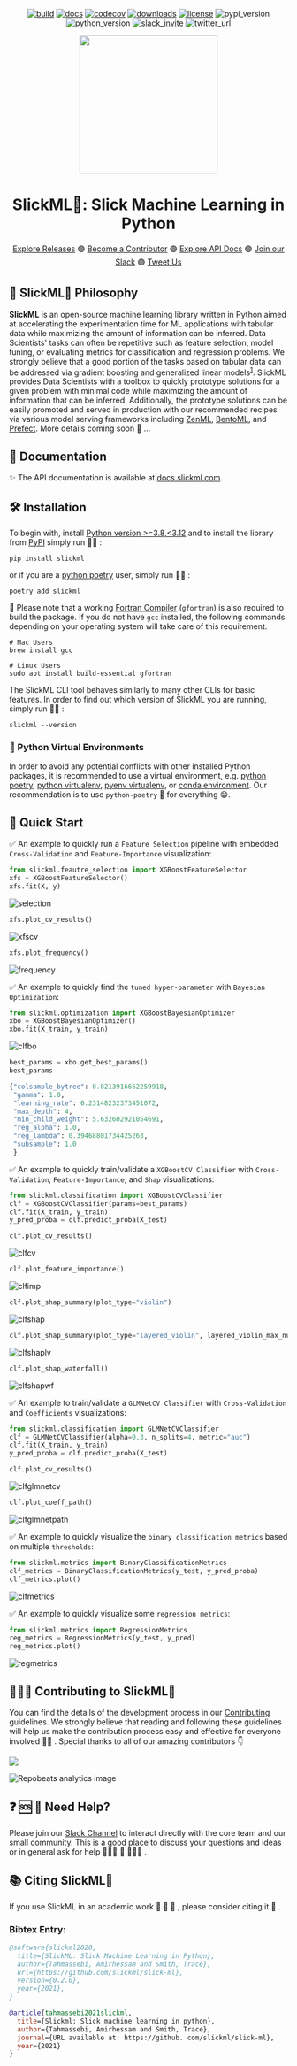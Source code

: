 <div align="center">

[![build](https://github.com/slickml/slick-ml/actions/workflows/ci.yml/badge.svg)](https://github.com/slickml/slick-ml/actions/workflows/ci.yml)
[![docs](https://github.com/slickml/slick-ml/actions/workflows/cd.yml/badge.svg)](https://github.com/slickml/slick-ml/actions/workflows/cd.yml)
[![codecov](https://codecov.io/gh/slickml/slick-ml/graph/badge.svg?token=Z7XP51MB4K)](https://codecov.io/gh/slickml/slick-ml)
[![downloads](https://pepy.tech/badge/slickml)](https://pepy.tech/project/slickml)
[![license](https://img.shields.io/github/license/slickml/slick-ml)](https://github.com/slickml/slick-ml/blob/master/LICENSE/)
![pypi_version](https://img.shields.io/pypi/v/slickml)
![python_version](https://img.shields.io/pypi/pyversions/slickml)
[![slack_invite](https://badgen.net/badge/Join/SlickML%20Slack/purple?icon=slack)](https://www.slickml.com/slack-invite)
![twitter_url](https://img.shields.io/twitter/url?style=social&url=https%3A%2F%2Ftwitter.com%2FSlickML)

</div>

<p align="center">
  <a href="https://www.docs.slickml.com/">
    <img src="https://raw.githubusercontent.com/slickml/slick-ml/master/assets/designs/logo_clear.png" width="250"></img>
  </a>
</p>

<div align="center">
<h1 align="center">SlickML🧞: Slick Machine Learning in Python</h1>
  <p align="center">
    <a href="https://github.com/slickml/slick-ml/releases"> Explore Releases</a>
    🟣 
    <a href="https://github.com/slickml/slick-ml/blob/master/CONTRIBUTING.md"> Become a Contributor</a>
    🟣 
    <a href="https://www.docs.slickml.com"> Explore API Docs</a>
    🟣 
    <a href="https://www.slickml.com/slack-invite"> Join our Slack</a>
    🟣 
    <a href="https://twitter.com/slickml"> Tweet Us</a>   
  </p>
</div>

## 🧠 SlickML🧞 Philosophy
**SlickML** is an open-source machine learning library written in Python aimed at accelerating the
experimentation time for ML applications with tabular data while maximizing the amount of information
can be inferred. Data Scientists' tasks can often be repetitive such as feature selection, model
tuning, or evaluating metrics for classification and regression problems. We strongly believe that a
good portion of the tasks based on tabular data can be addressed via gradient boosting and generalized
linear models<sup>[1](https://arxiv.org/pdf/2207.08815.pdf)</sup>. SlickML provides Data Scientists
with a toolbox to quickly prototype solutions for a given problem with minimal code while maximizing
the amount of information that can be inferred. Additionally, the prototype solutions can be easily
promoted and served in production with our recommended recipes via various model serving frameworks
including [ZenML](https://github.com/zenml-io/zenml), [BentoML](https://github.com/bentoml/BentoML),
and [Prefect](https://github.com/PrefectHQ/prefect). More details coming soon 🤞 ...


## 📖 Documentation
✨ The API documentation is available at [docs.slickml.com](https://www.docs.slickml.com).

## 🛠 Installation
To begin with, install [Python version >=3.8,<3.12](https://www.python.org) and to install the library
from [PyPI](https://pypi.org/project/slickml/) simply run 🏃‍♀️ :
```
pip install slickml
```
or if you are a [python poetry](https://python-poetry.org/) user, simply run 🏃‍♀️ :
```
poetry add slickml
```

📣  Please note that a working [Fortran Compiler](https://gcc.gnu.org/install/) (`gfortran`) is also required to build the package. If you do not have `gcc` installed, the following commands depending on your operating system will take care of this requirement.
```
# Mac Users
brew install gcc

# Linux Users
sudo apt install build-essential gfortran
```

The SlickML CLI tool behaves similarly to many other CLIs for basic features. In order to find out
which version of SlickML you are running, simply run 🏃‍♀️ :
```
slickml --version
```

### 🐍 Python Virtual Environments
In order to avoid any potential conflicts with other installed Python packages, it is
recommended to use a virtual environment, e.g. [python poetry](https://python-poetry.org/), [python virtualenv](https://docs.python.org/3/library/venv.html), [pyenv virtualenv](https://github.com/pyenv/pyenv-virtualenv), or [conda environment](https://docs.conda.io/projects/conda/en/latest/user-guide/tasks/manage-environments.html). Our recommendation is to use `python-poetry` 🥰 for everything 😁.


## 📌 Quick Start
✅ An example to quickly run a `Feature Selection` pipeline with embedded `Cross-Validation` and `Feature-Importance` visualization: 
```python
from slickml.feautre_selection import XGBoostFeatureSelector
xfs = XGBoostFeatureSelector()
xfs.fit(X, y)
```
![selection](https://raw.githubusercontent.com/slickml/slick-ml/master/assets/images/feature_selection.png)

```python
xfs.plot_cv_results()
```
![xfscv](https://raw.githubusercontent.com/slickml/slick-ml/master/assets/images/xfs_cv_results.png)

```python
xfs.plot_frequency()
```
![frequency](https://raw.githubusercontent.com/slickml/slick-ml/master/assets/images/feature_frequency.png)

✅ An example to quickly find the `tuned hyper-parameter` with `Bayesian Optimization`:
```python
from slickml.optimization import XGBoostBayesianOptimizer
xbo = XGBoostBayesianOptimizer()
xbo.fit(X_train, y_train)
```
![clfbo](https://raw.githubusercontent.com/slickml/slick-ml/master/assets/images/clf_hyper_params.png)

```python
best_params = xbo.get_best_params()
best_params

{"colsample_bytree": 0.8213916662259918,
 "gamma": 1.0,
 "learning_rate": 0.23148232373451072,
 "max_depth": 4,
 "min_child_weight": 5.632602921054691,
 "reg_alpha": 1.0,
 "reg_lambda": 0.39468801734425263,
 "subsample": 1.0
 }
```

✅ An example to quickly train/validate a `XGBoostCV Classifier` with `Cross-Validation`, `Feature-Importance`, and `Shap` visualizations:
```python
from slickml.classification import XGBoostCVClassifier
clf = XGBoostCVClassifier(params=best_params)
clf.fit(X_train, y_train)
y_pred_proba = clf.predict_proba(X_test)

clf.plot_cv_results()
```
![clfcv](https://raw.githubusercontent.com/slickml/slick-ml/master/assets/images/clf_cv_results.png)

```python
clf.plot_feature_importance()
```
![clfimp](https://raw.githubusercontent.com/slickml/slick-ml/master/assets/images/clf_feature_importance.png)

```python
clf.plot_shap_summary(plot_type="violin")
```
![clfshap](https://raw.githubusercontent.com/slickml/slick-ml/master/assets/images/clf_shap_summary.png)

```python
clf.plot_shap_summary(plot_type="layered_violin", layered_violin_max_num_bins=5)
```
![clfshaplv](https://raw.githubusercontent.com/slickml/slick-ml/master/assets/images/clf_shap_summary_lv.png)

```python
clf.plot_shap_waterfall()
```
![clfshapwf](https://raw.githubusercontent.com/slickml/slick-ml/master/assets/images/clf_shap_waterfall.png)


✅ An example to train/validate a `GLMNetCV Classifier` with `Cross-Validation` and `Coefficients` visualizations:
```python
from slickml.classification import GLMNetCVClassifier
clf = GLMNetCVClassifier(alpha=0.3, n_splits=4, metric="auc")
clf.fit(X_train, y_train)
y_pred_proba = clf.predict_proba(X_test)

clf.plot_cv_results()
```
![clfglmnetcv](https://raw.githubusercontent.com/slickml/slick-ml/master/assets/images/clf_glmnet_cv_results.png)

```python
clf.plot_coeff_path()
```
![clfglmnetpath](https://raw.githubusercontent.com/slickml/slick-ml/master/assets/images/clf_glmnet_paths.png)


✅ An example to quickly visualize the `binary classification metrics` based on multiple `thresholds`:
```python
from slickml.metrics import BinaryClassificationMetrics
clf_metrics = BinaryClassificationMetrics(y_test, y_pred_proba)
clf_metrics.plot()
```
![clfmetrics](https://raw.githubusercontent.com/slickml/slick-ml/master/assets/images/clf_metrics.png)


✅ An example to quickly visualize some `regression metrics`:
```python
from slickml.metrics import RegressionMetrics
reg_metrics = RegressionMetrics(y_test, y_pred)
reg_metrics.plot()
```
![regmetrics](https://raw.githubusercontent.com/slickml/slick-ml/master/assets/images/reg_metrics.png)


## 🧑‍💻🤝 Contributing to SlickML🧞
You can find the details of the development process in our [Contributing](CONTRIBUTING.md) guidelines. We strongly believe that reading and following these guidelines will help us make the contribution process easy and effective for everyone involved 🚀🌙 .
Special thanks to all of our amazing contributors 👇

<a href="https://github.com/slickml/slick-ml/graphs/contributors">
  <img src="https://contrib.rocks/image?repo=slickml/slick-ml" />
</a>

![Repobeats analytics image](https://repobeats.axiom.co/api/embed/ca865991b0547199fe7a069de7af25645b225e9c.svg "Repobeats analytics image")



## ❓ 🆘 📲 Need Help?
Please join our [Slack Channel](https://www.slickml.com/slack-invite) to interact directly with the core team and our small community. This is a good place to discuss your questions and ideas or in general ask for help 👨‍👩‍👧 👫 👨‍👩‍👦 .


## 📚 Citing SlickML🧞
If you use SlickML in an academic work 📃 🧪 🧬 , please consider citing it 🙏 .
### Bibtex Entry:
```bib
@software{slickml2020,
  title={SlickML: Slick Machine Learning in Python},
  author={Tahmassebi, Amirhessam and Smith, Trace},
  url={https://github.com/slickml/slick-ml},
  version={0.2.0},
  year={2021},
}

@article{tahmassebi2021slickml,
  title={Slickml: Slick machine learning in python},
  author={Tahmassebi, Amirhessam and Smith, Trace},
  journal={URL available at: https://github. com/slickml/slick-ml},
  year={2021}
}
```
